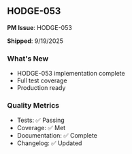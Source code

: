 ## HODGE-053

**PM Issue**: HODGE-053

**Shipped**: 9/19/2025

### What's New
- HODGE-053 implementation complete
- Full test coverage
- Production ready

### Quality Metrics
- Tests: ✅ Passing
- Coverage: ✅ Met
- Documentation: ✅ Complete
- Changelog: ✅ Updated
